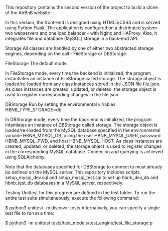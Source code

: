 This repository contains the second version of the project to build a clone of the AirBnB website.

In this version, the front-end is designed using HTML5/CSS3 and is served using Python Flask. The application is configured on a distributed system - two webservers and one load balancer - with Nginx and HAProxy. Also, it integrates file and database (MySQL) storage in a back-end API.

Storage
All classes are handled by one of either two abstracted storage engines, depending on the call - FileStorage or DBStorage.

FileStorage
The default mode.

In FileStorage mode, every time the backend is initialized, the program instantiates an instance of FileStorage called storage. The storage object is loaded/re-loaded from any class instances stored in the JSON file file.json. As class instances are created, updated, or deleted, the storage object is used to register corresponding changes in the file.json.

DBStorage
Run by setting the environmental viriables HBNB_TYPE_STORAGE=db.

In DBStorage mode, every time the back-end is initialized, the program intantiates an instance of DBStorage called storage. The storage object is loaded/re-loaded from the MySQL database specified in the environmental variable HBNB_MYSQL_DB, using the user HBNB_MYSQL_USER, password HBNB_MYSQL_PWD, and host HBNB_MYSQL_HOST. As class instances are created, updated, or deleted, the storage object is used to register changes in the corresponding MySQL database. Connecion and querying is achieved using SQLAlchemy.

Note that the databases specified for DBStorage to connect to must already be defined on the MySQL server. This repository includes scripts setup_mysql_dev.sql and setup_mysql_test.sql to set up hbnb_dev_db and hbnb_test_db databases in a MySQL server, respectively.

Testing
Unittest for this progrem are defined in the test folder. To run the entire test suite simultaneously, execute the following command:

$ python3 unittest -m discover tests
Alternatively, you can specify a single test file to run at a time:

$ python3 -m unittest tests/test_models/test_engine/test_file_storage.p
